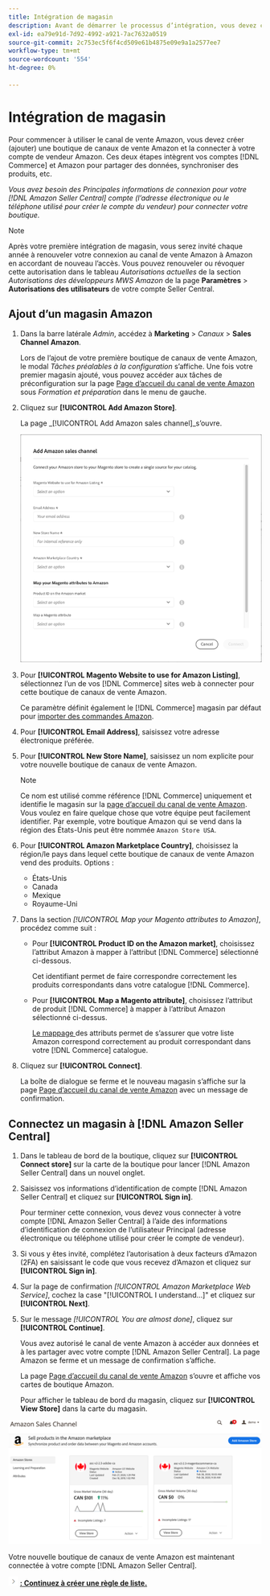 ```yaml
---
title: Intégration de magasin
description: Avant de démarrer le processus d’intégration, vous devez créer (ajouter) une boutique de Sales Channel Amazon et la connecter à votre compte de vendeur Amazon.
exl-id: ea79e91d-7d92-4992-a921-7ac7632a0519
source-git-commit: 2c753ec5f6f4cd509e61b4875e09e9a1a2577ee7
workflow-type: tm+mt
source-wordcount: '554'
ht-degree: 0%

---
```


# Intégration de magasin

Pour commencer à utiliser le canal de vente Amazon, vous devez créer (ajouter) une boutique de canaux de vente Amazon et la connecter à votre compte de vendeur Amazon. Ces deux étapes intègrent vos comptes [!DNL Commerce] et Amazon pour partager des données, synchroniser des produits, etc.

_Vous avez besoin des Principales informations de connexion pour votre  [!DNL Amazon Seller Central] compte (l’adresse électronique ou le téléphone utilisé pour créer le compte du vendeur) pour connecter votre boutique._

>[!NOTE]
>
>Après votre première intégration de magasin, vous serez invité chaque année à renouveler votre connexion au canal de vente Amazon à Amazon en accordant de nouveau l’accès. Vous pouvez renouveler ou révoquer cette autorisation dans le tableau _Autorisations actuelles_ de la section _Autorisations des développeurs MWS Amazon_ de la page **Paramètres** > **Autorisations des utilisateurs** de votre compte Seller Central.

## Ajout d’un magasin Amazon

1. Dans la barre latérale _Admin_, accédez à **Marketing** > _Canaux_ > **Sales Channel Amazon**.

   Lors de l’ajout de votre première boutique de canaux de vente Amazon, le modal _Tâches préalables à la configuration_ s’affiche. Une fois votre premier magasin ajouté, vous pouvez accéder aux tâches de préconfiguration sur la page [Page d’accueil du canal de vente Amazon](./amazon-sales-channel-home.md) sous _Formation et préparation_ dans le menu de gauche.

1. Cliquez sur **[!UICONTROL Add Amazon Store]**.

   La page _[!UICONTROL Add Amazon sales channel]_s’ouvre.

   ![Ajout de la boutique de canaux de vente Amazon](assets/amazon-store-integration.png)

1. Pour **[!UICONTROL Magento Website to use for Amazon Listing]**, sélectionnez l’un de vos [!DNL Commerce] sites web à connecter pour cette boutique de canaux de vente Amazon.

   Ce paramètre définit également le [!DNL Commerce] magasin par défaut pour [importer des commandes Amazon](./order-settings.md).

1. Pour **[!UICONTROL Email Address]**, saisissez votre adresse électronique préférée.

1. Pour **[!UICONTROL New Store Name]**, saisissez un nom explicite pour votre nouvelle boutique de canaux de vente Amazon.

   >[!NOTE]
   >
   >Ce nom est utilisé comme référence [!DNL Commerce] uniquement et identifie le magasin sur la [page d’accueil du canal de vente Amazon](./amazon-sales-channel-home.md). Vous voulez en faire quelque chose que votre équipe peut facilement identifier. Par exemple, votre boutique Amazon qui se vend dans la région des États-Unis peut être nommée `Amazon Store USA`.

1. Pour **[!UICONTROL Amazon Marketplace Country]**, choisissez la région/le pays dans lequel cette boutique de canaux de vente Amazon vend des produits. Options :

   - États-Unis
   - Canada
   - Mexique
   - Royaume-Uni

1. Dans la section _[!UICONTROL Map your Magento attributes to Amazon]_, procédez comme suit :

   - Pour **[!UICONTROL Product ID on the Amazon market]**, choisissez l’attribut Amazon à mapper à l’attribut [!DNL Commerce] sélectionné ci-dessous.

      Cet identifiant permet de faire correspondre correctement les produits correspondants dans votre catalogue [!DNL Commerce].

   - Pour **[!UICONTROL Map a Magento attribute]**, choisissez l’attribut de produit [!DNL Commerce] à mapper à l’attribut Amazon sélectionné ci-dessus.

      [Le mappage ](./ob-creating-magento-attributes.md) des attributs permet de s’assurer que votre liste Amazon correspond correctement au produit correspondant dans votre  [!DNL Commerce] catalogue.

1. Cliquez sur **[!UICONTROL Connect]**.

   La boîte de dialogue se ferme et le nouveau magasin s’affiche sur la page [Page d’accueil du canal de vente Amazon](./amazon-sales-channel-home.md) avec un message de confirmation.

## Connectez un magasin à [!DNL Amazon Seller Central]

1. Dans le tableau de bord de la boutique, cliquez sur **[!UICONTROL Connect store]** sur la carte de la boutique pour lancer [!DNL Amazon Seller Central] dans un nouvel onglet.

1. Saisissez vos informations d’identification de compte [!DNL Amazon Seller Central] et cliquez sur **[!UICONTROL Sign in]**.

   Pour terminer cette connexion, vous devez vous connecter à votre compte [!DNL Amazon Seller Central] à l’aide des informations d’identification de connexion de l’utilisateur Principal (adresse électronique ou téléphone utilisé pour créer le compte de vendeur).

1. Si vous y êtes invité, complétez l’autorisation à deux facteurs d’Amazon (2FA) en saisissant le code que vous recevez d’Amazon et cliquez sur **[!UICONTROL Sign in]**.

1. Sur la page de confirmation _[!UICONTROL Amazon Marketplace Web Service]_, cochez la case &quot;[!UICONTROL I understand...]&quot; et cliquez sur **[!UICONTROL Next]**.

1. Sur le message _[!UICONTROL You are almost done]_, cliquez sur **[!UICONTROL Continue]**.

   Vous avez autorisé le canal de vente Amazon à accéder aux données et à les partager avec votre compte [!DNL Amazon Seller Central]. La page Amazon se ferme et un message de confirmation s’affiche.

   La page [Page d’accueil du canal de vente Amazon](./amazon-sales-channel-home.md) s’ouvre et affiche vos cartes de boutique Amazon.

   Pour afficher le tableau de bord du magasin, cliquez sur **[!UICONTROL View Store]** dans la carte du magasin.

![Accueil du canal de vente Amazon avec nouvelle carte de boutique](assets/asc-dashboard-after-2fa.png)

Votre nouvelle boutique de canaux de vente Amazon est maintenant connectée à votre compte [!DNL Amazon Seller Central].

![Icône suivante ](assets/btn-next.png) [**: Continuez à créer une règle de liste.**](./ob-create-listing-rule.md)
